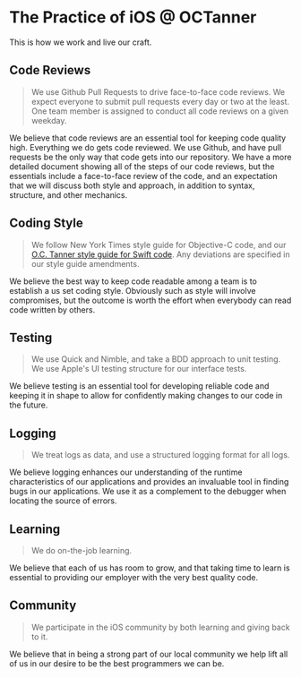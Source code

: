 # The Practice of iOS @ OCTanner

This is how we work and live our craft.

## Code Reviews

> We use Github Pull Requests to drive face-to-face code reviews. We expect everyone to submit pull requests every day or two at the least. One team member is assigned to conduct all code reviews on a given weekday.

We believe that code reviews are an essential tool for keeping code quality high. Everything we do gets code reviewed. We use Github, and have pull requests be the only way that code gets into our repository. We have a more detailed document showing all of the steps of our code reviews, but the essentials include a face-to-face review of the code, and an expectation that we will discuss both style and approach, in addition to syntax, structure, and other mechanics.

## Coding Style

> We follow New York Times style guide for Objective-C code, and our [O.C. Tanner style guide for Swift code](./swift-style-guide.md). Any deviations are specified in our style guide amendments.

We believe the best way to keep code readable among a team is to establish a us set coding style. Obviously such as style will involve compromises, but the outcome is worth the effort when everybody can read code written by others.

## Testing

> We use Quick and Nimble, and take a BDD approach to unit testing. We use Apple's UI testing structure for our interface tests.

We believe testing is an essential tool for developing reliable code and keeping it in shape to allow for confidently making changes to our code in the future.

## Logging

> We treat logs as data, and use a structured logging format for all logs.

We believe logging enhances our understanding of the runtime characteristics of our applications and provides an invaluable tool in finding bugs in our applications. We use it as a complement to the debugger when locating the source of errors.

## Learning

> We do on-the-job learning.

We believe that each of us has room to grow, and that taking time to learn is essential to providing our employer with the very best quality code.

## Community

> We participate in the iOS community by both learning and giving back to it.

We believe that in being a strong part of our local community we help lift all of us in our desire to be the best programmers we can be.
